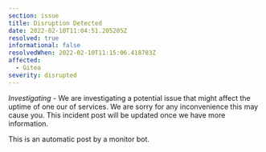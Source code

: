 ```yaml
---
section: issue
title: Disruption Detected
date: 2022-02-10T11:04:51.205205Z
resolved: true
informational: false
resolvedWhen: 2022-02-10T11:15:06.418783Z
affected:
  - Gitea
severity: disrupted
---
```

*Investigating* - We are investigating a potential issue that might affect the uptime of one our of services. We are sorry for any inconvenience this may cause you. This incident post will be updated once we have more information.

This is an automatic post by a monitor bot.
        